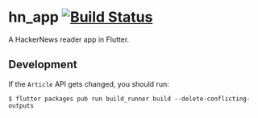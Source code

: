 # hn_app [![Build Status](https://api.cirrus-ci.com/github/filiph/hn_app.svg)](https://cirrus-ci.com/github/filiph/hn_app)

A HackerNews reader app in Flutter.

## Development

If the `Article` API gets changed, you should run:

`$ flutter packages pub run build_runner build --delete-conflicting-outputs`
